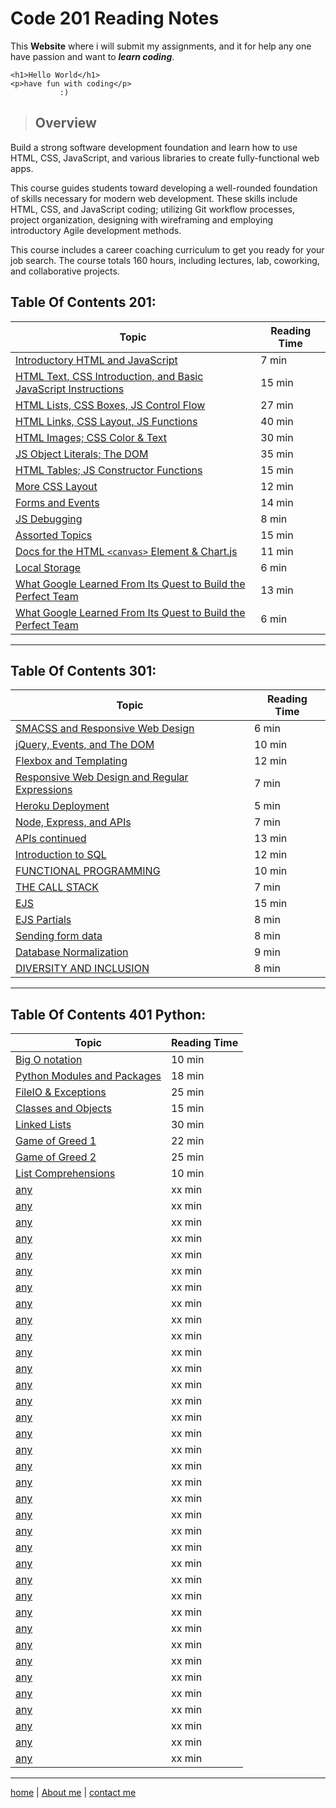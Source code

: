 # Code 201 Reading Notes

 This **Website** where i will submit my assignments, and it for help any one have passion and want to ***learn coding***.
 ```
 <h1>Hello World</h1>
 <p>have fun with coding</p>
            :)
 ```

 >## Overview

 Build a strong software development foundation and learn how to use HTML, CSS, JavaScript, and various libraries to create fully-functional web apps.

 This course guides students toward developing a well-rounded foundation of skills necessary for modern web development. These skills include HTML, CSS, and JavaScript coding; utilizing Git workflow processes, project organization, designing with wireframing and employing introductory Agile development methods.

 This course includes a career coaching curriculum to get you ready for your job search. The course totals 160 hours, including lectures, lab, coworking, and collaborative projects.


## Table Of Contents 201:

   **Topic**  | **Reading Time**
  ----------- |-----------------
  [Introductory HTML and JavaScript](/class-01.md)  | 7   min
  [HTML Text, CSS Introduction, and Basic JavaScript   Instructions](/class-02.md)  | 15 min
  [HTML Lists, CSS Boxes, JS Control Flow](/class-03.md)  | 27 min
  [HTML Links, CSS Layout, JS Functions](/class-04.md)    | 40 min
  [HTML Images; CSS Color & Text](/class-05.md)  | 30 min
  [JS Object Literals; The DOM](/class-06.md)  | 35 min
  [HTML Tables; JS Constructor Functions](/class-07.md)    | 15 min
  [More CSS Layout](/class-08.md)  | 12 min
  [Forms and Events](/class-09.md)  | 14 min
  [JS Debugging](/class-10.md) | 8 min
  [Assorted Topics](/class-11.md) | 15 min
  [Docs for the HTML `<canvas>` Element & Chart\.js](/class-12.md) | 11 min
  [Local Storage](/class-13.md) | 6 min
  [What Google Learned From Its Quest to Build the   Perfect Team](/class-14.md) | 13 min
  [What Google Learned From Its Quest to Build the   Perfect Team](/class-15.md) | 6 min 
  
  ---

## Table Of Contents 301:
  
   **Topic**  | **Reading Time**
  ----------- |-----------------
  [SMACSS and Responsive Web Design](/read-01.md)  | 6   min
  [jQuery, Events, and The DOM](/read-02.md)  | 10 min
  [Flexbox and Templating](/read-03.md)  | 12 min
  [Responsive Web Design and Regular Expressions](read-04.md)  | 7 min
  [Heroku Deployment](/read-05.md)  | 5 min
  [Node, Express, and APIs](/read-06.md)  | 7 min
  [APIs continued](/read-07.md)  | 13 min
  [Introduction to SQL](/read-08.md)  | 12 min
  [FUNCTIONAL PROGRAMMING](/read-09.md)  |10 min
  [THE CALL STACK](/read-10.md) | 7 min
  [EJS](/read-11.md) | 15 min
  [EJS Partials](/read-12.md) | 8 min
  [Sending form data](/read-13.md) | 8 min
  [Database Normalization](/read-14.md) | 9 min
  [DIVERSITY AND INCLUSION](/read-15.md) | 8 min 
  
  ---

## Table Of Contents 401 Python:

 **Topic**  | **Reading Time**
----------- |-----------------
[Big O notation](/read-401-py/read-01.md)  | 10 min
[Python Modules and Packages](/read-401-py/read-02.md)  | 18 min
[FileIO & Exceptions](/read-401-py/read-03.md)  | 25 min
[Classes and Objects](/read-401-py/read-04.md)  | 15 min
[Linked Lists](/read-401-py/read-05.md)  | 30 min
[Game of Greed 1](/read-401-py/read-06.md)  | 22 min
[Game of Greed 2](/read-401-py/read-07.md)  | 25 min
[List Comprehensions](/read-401-py/read-08.md)  | 10 min
[any](/read-401-py/read-09.md)  | xx min
[any](/read-401-py/read-10.md)  | xx min
[any](/read-401-py/read-11.md)  | xx min
[any](/read-401-py/read-12.md)  | xx min
[any](/read-401-py/read-13.md)  | xx min
[any](/read-401-py/read-14.md)  | xx min
[any](/read-401-py/read-15.md)  | xx min
[any](/read-401-py/read-16.md)  | xx min
[any](/read-401-py/read-17.md)  | xx min
[any](/read-401-py/read-18.md)  | xx min
[any](/read-401-py/read-19.md)  | xx min
[any](/read-401-py/read-20.md)  | xx min
[any](/read-401-py/read-21.md)  | xx min
[any](/read-401-py/read-22.md)  | xx min
[any](/read-401-py/read-23.md)  | xx min
[any](/read-401-py/read-24.md)  | xx min
[any](/read-401-py/read-25.md)  | xx min
[any](/read-401-py/read-26.md)  | xx min
[any](/read-401-py/read-27.md)  | xx min
[any](/read-401-py/read-28.md)  | xx min
[any](/read-401-py/read-29.md)  | xx min
[any](/read-401-py/read-30.md)  | xx min
[any](/read-401-py/read-31.md)  | xx min
[any](/read-401-py/read-32.md)  | xx min
[any](/read-401-py/read-33.md)  | xx min
[any](/read-401-py/read-34.md)  | xx min
[any](/read-401-py/read-35.md)  | xx min
[any](/read-401-py/read-36.md)  | xx min
[any](/read-401-py/read-37.md)  | xx min
[any](/read-401-py/read-38.md)  | xx min
[any](/read-401-py/read-39.md)  | xx min
[any](/read-401-py/read-40.md)  | xx min
[any](/read-401-py/read-41.md)  | xx min
[any](/read-401-py/read-42.md)  | xx min
[any](/read-401-py/read-43.md)  | xx min
[any](/read-401-py/read-44.md)  | xx min

---

[home](/README.md) | [About me](/about-me.md) | [contact me](/contact-me.md)